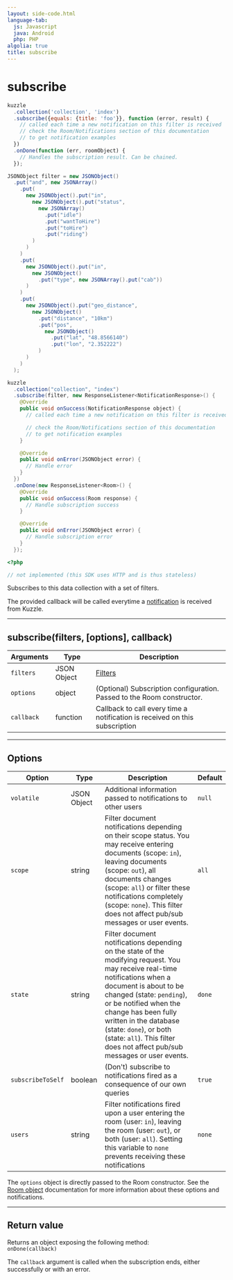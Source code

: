 ```yaml
---
layout: side-code.html
language-tab:
  js: Javascript
  java: Android
  php: PHP
algolia: true
title: subscribe
---
```


# subscribe

```js
kuzzle
  .collection('collection', 'index')
  .subscribe({equals: {title: 'foo'}}, function (error, result) {
    // called each time a new notification on this filter is received
    // check the Room/Notifications section of this documentation
    // to get notification examples
  })
  .onDone(function (err, roomObject) {
    // Handles the subscription result. Can be chained.
  });
```

```java
JSONObject filter = new JSONObject()
  .put("and", new JSONArray()
    .put(
      new JSONObject().put("in",
        new JSONObject().put("status",
          new JSONArray()
            .put("idle")
            .put("wantToHire")
            .put("toHire")
            .put("riding")
        )
      )
    )
    .put(
      new JSONObject().put("in",
        new JSONObject()
          .put("type", new JSONArray().put("cab"))
      )
    )
    .put(
      new JSONObject().put("geo_distance",
        new JSONObject()
          .put("distance", "10km")
          .put("pos",
            new JSONObject()
              .put("lat", "48.8566140")
              .put("lon", "2.352222")
          )
      )
    )
  );

kuzzle
  .collection("collection", "index")
  .subscribe(filter, new ResponseListener<NotificationResponse>() {
    @Override
    public void onSuccess(NotificationResponse object) {
      // called each time a new notification on this filter is received

      // check the Room/Notifications section of this documentation
      // to get notification examples
    }

    @Override
    public void onError(JSONObject error) {
      // Handle error
    }
  })
  .onDone(new ResponseListener<Room>() {
    @Override
    public void onSuccess(Room response) {
      // Handle subscription success
    }

    @Override
    public void onError(JSONObject error) {
      // Handle subscription error
    }
  });
```

```php
<?php

// not implemented (this SDK uses HTTP and is thus stateless)
```

Subscribes to this data collection with a set of filters.

The provided callback will be called everytime a [notification](/sdk-reference/essentials/notifications) is received from Kuzzle.

---

## subscribe(filters, [options], callback)

| Arguments | Type | Description |
|---------------|---------|----------------------------------------|
| ``filters`` | JSON Object | [Filters](/real-time-filters) |
| ``options`` | object | (Optional) Subscription configuration. Passed to the Room constructor. |
| ``callback`` | function | Callback to call every time a notification is received on this subscription |

---

## Options

| Option | Type | Description | Default |
|---------------|---------|----------------------------------------|---------|
| ``volatile`` | JSON Object | Additional information passed to notifications to other users | ``null`` |
| ``scope`` | string | Filter document notifications depending on their scope status. You may receive entering documents (scope: ``in``), leaving documents (scope: ``out``), all documents changes (scope: ``all``) or filter these notifications completely (scope: ``none``). This filter does not affect pub/sub messages or user events. | ``all`` |
| ``state`` | string | Filter document notifications depending on the state of the modifying request. You may receive real-time notifications when a document is about to be changed (state: ``pending``), or be notified when the change has been fully written in the database (state: ``done``), or both (state: ``all``). This filter does not affect pub/sub messages or user events. | ``done`` |
| ``subscribeToSelf`` | boolean | (Don't) subscribe to notifications fired as a consequence of our own queries | ``true`` |
| ``users`` | string | Filter notifications fired upon a user entering the room (user: ``in``), leaving the room (user: ``out``), or both (user: ``all``). Setting this variable to ``none`` prevents receiving these notifications | ``none`` |

The `options` object is directly passed to the Room constructor.
See the [Room object](/sdk-reference/room/) documentation for more information about these options and notifications.

---

## Return value

Returns an object exposing the following method:  
  `onDone(callback)`

The `callback` argument is called when the subscription ends, either successfully or with an error.
